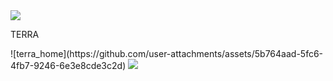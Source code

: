 <img src="https://capsule-render.vercel.app/api?type=waving&color=BDBDC8&height=150&section=header" />

<p>TERRA</p> 
![terra_home](https://github.com/user-attachments/assets/5b764aad-5fc6-4fb7-9246-6e3e8cde3c2d)
<img src="https://capsule-render.vercel.app/api?type=waving&color=BDBDC8&height=150&section=footer" />
